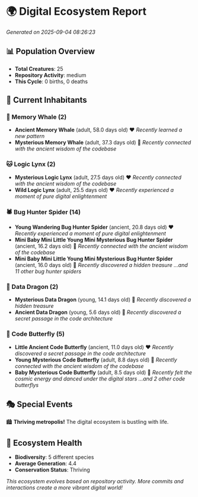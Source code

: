 # 🌍 Digital Ecosystem Report
*Generated on 2025-09-04 08:26:23*

## 📊 Population Overview
- **Total Creatures**: 25
- **Repository Activity**: medium
- **This Cycle**: 0 births, 0 deaths

## 👥 Current Inhabitants

### 🐋 Memory Whale (2)
- **Ancient Memory Whale** (adult, 58.0 days old) ❤️
  *Recently learned a new pattern*
- **Mysterious Memory Whale** (adult, 37.3 days old) 💛
  *Recently connected with the ancient wisdom of the codebase*

### 🐱 Logic Lynx (2)
- **Mysterious Logic Lynx** (adult, 27.5 days old) ❤️
  *Recently connected with the ancient wisdom of the codebase*
- **Wild Logic Lynx** (adult, 25.5 days old) ❤️
  *Recently experienced a moment of pure digital enlightenment*

### 🕷️ Bug Hunter Spider (14)
- **Young Wandering Bug Hunter Spider** (ancient, 20.8 days old) ❤️
  *Recently experienced a moment of pure digital enlightenment*
- **Mini Baby Mini Little Young Mini Mysterious Bug Hunter Spider** (ancient, 16.2 days old) 💛
  *Recently connected with the ancient wisdom of the codebase*
- **Mini Baby Mini Little Young Mini Mysterious Bug Hunter Spider** (ancient, 16.0 days old) 💛
  *Recently discovered a hidden treasure*
  *...and 11 other bug hunter spiders*

### 🐉 Data Dragon (2)
- **Mysterious Data Dragon** (young, 14.1 days old) 💚
  *Recently discovered a hidden treasure*
- **Ancient Data Dragon** (young, 5.6 days old) 💚
  *Recently discovered a secret passage in the code architecture*

### 🦋 Code Butterfly (5)
- **Little Ancient Code Butterfly** (ancient, 11.0 days old) ❤️
  *Recently discovered a secret passage in the code architecture*
- **Young Mysterious Code Butterfly** (adult, 8.8 days old) 💛
  *Recently connected with the ancient wisdom of the codebase*
- **Baby Mysterious Code Butterfly** (adult, 8.5 days old) 💚
  *Recently felt the cosmic energy and danced under the digital stars*
  *...and 2 other code butterflys*

## 🎭 Special Events

🏙️ **Thriving metropolis!** The digital ecosystem is bustling with life.

## 🔬 Ecosystem Health
- **Biodiversity**: 5 different species
- **Average Generation**: 4.4
- **Conservation Status**: Thriving

*This ecosystem evolves based on repository activity. More commits and interactions create a more vibrant digital world!*